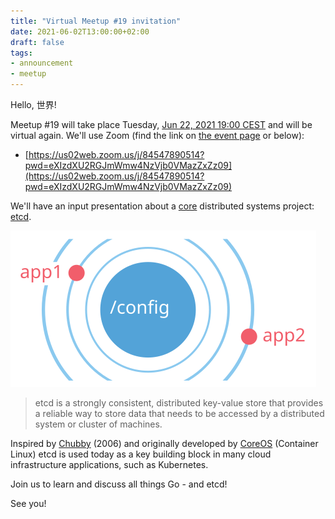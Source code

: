 ```yaml
---
title: "Virtual Meetup #19 invitation"
date: 2021-06-02T13:00:00+02:00
draft: false
tags:
- announcement
- meetup
---
```


Hello, 世界!

Meetup #19 will take place Tuesday, [Jun 22,
2021 19:00 CEST](https://www.meetup.com/Leipzig-Golang/events/275871279) and will be
virtual again. We'll use Zoom (find the link on [the event
page](https://www.meetup.com/Leipzig-Golang/events/275871268/) or below):

* [https://us02web.zoom.us/j/84547890514?pwd=eXIzdXU2RGJmWmw4NzVjb0VMazZxZz09](https://us02web.zoom.us/j/84547890514?pwd=eXIzdXU2RGJmWmw4NzVjb0VMazZxZz09)

We'll have an input presentation about a
[core](https://www.mgasch.com/2021/01/listwatch-part-1/) distributed systems
project: [etcd](https://etcd.io/).

![](/images/watch.svg)

> etcd is a strongly consistent, distributed key-value store that provides a
reliable way to store data that needs to be accessed by a distributed system or
cluster of machines.

Inspired by
[Chubby](https://static.googleusercontent.com/media/research.google.com/en//archive/chubby-osdi06.pdf)
(2006) and originally developed by
[CoreOS](http://web.archive.org/web/20130805052834/http://coreos.com/)
(Container Linux) etcd is used today as a key building block in many cloud
infrastructure applications, such as Kubernetes.

Join us to learn and discuss all things Go - and etcd!

See you!


<!--

https://www.linkedin.com/posts/martin-czygan-58348842_virtual-meetup-19-invitation-activity-6812792933281005568-MfF1
https://twitter.com/embano1/status/1407000135062757388

-->
